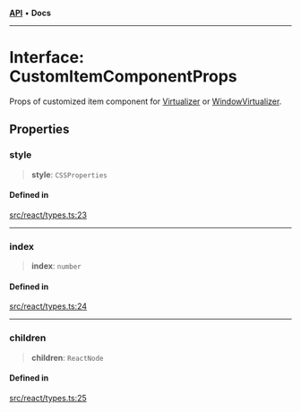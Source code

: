 [**API**](../../API.md) • **Docs**

***

# Interface: CustomItemComponentProps

Props of customized item component for [Virtualizer](../functions/Virtualizer.md) or [WindowVirtualizer](../functions/WindowVirtualizer.md).

## Properties

### style

> **style**: `CSSProperties`

#### Defined in

[src/react/types.ts:23](https://github.com/inokawa/virtua/blob/bc9902049dc1e9e77258e865d2ec1befc66a7e39/src/react/types.ts#L23)

***

### index

> **index**: `number`

#### Defined in

[src/react/types.ts:24](https://github.com/inokawa/virtua/blob/bc9902049dc1e9e77258e865d2ec1befc66a7e39/src/react/types.ts#L24)

***

### children

> **children**: `ReactNode`

#### Defined in

[src/react/types.ts:25](https://github.com/inokawa/virtua/blob/bc9902049dc1e9e77258e865d2ec1befc66a7e39/src/react/types.ts#L25)
